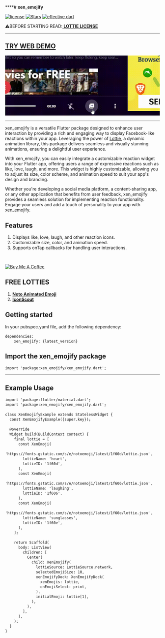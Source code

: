 ****# **xen_emojify**

[![license](https://img.shields.io/badge/licence-BSD-white.svg)](https://github.com/xenSlayer/xen_emojify/blob/master/LICENSE)
[![Stars](https://img.shields.io/github/stars/xenSlayer/xen_emojify)](https://github.com/xenSlayer/xen_emojify)
[![effective dart](https://img.shields.io/badge/style-effective_dart-40c4ff.svg)](https://dart.dev/guides/language/effective-dart)


⚠️BEFORE STARTING READ:<a href="https://github.com/xvrh/lottie-flutter/blob/master/LICENSE"> **LOTTIE LICENSE** </a>

****

## <a href="https://xenslayer.github.io/xen_emojify/" target="_blank"> TRY WEB DEMO
</a>


<img src="misc/xen-emojify.gif"><hr>

xen_emojify is a versatile Flutter package designed to enhance user interaction by providing a rich and engaging way to display Facebook-like reactions within your app. Leveraging the power of <a href='https://pub.dev/packages/lottie' target="_blank">Lottie</a>, a dynamic animation library, this package delivers seamless and visually stunning animations, ensuring a delightful user experience.

With xen_emojify, you can easily integrate a customizable reaction widget into your Flutter app, offering users a range of expressive reactions such as like, love, laugh, and more. This widget is highly customizable, allowing you to adjust its size, color scheme, and animation speed to suit your app's design and branding.

Whether you're developing a social media platform, a content-sharing app, or any other application that benefits from user feedback, xen_emojify provides a seamless solution for implementing reaction functionality. Engage your users and add a touch of personality to your app with xen_emojify.


## Features

1. Displays like, love, laugh, and other reaction icons.
2. Customizable size, color, and animation speed.
3. Supports onTap callbacks for handling user interactions.

<br>

<a href="https://www.buymeacoffee.com/kiranpaudel1892" target="_blank"><img src="https://cdn.buymeacoffee.com/buttons/v2/default-yellow.png" alt="Buy Me A Coffee" style="height: 60px !important;width: 217px !important;" ></a>

## FREE LOTTIES

1. <a href="https://googlefonts.github.io/noto-emoji-animation/" target="_blank"> **Noto Animated Emoji** </a>
2. <a href="https://iconscout.com/lottie-animations" target="_blank">**IconScout**</a>


## Getting started
In your pubspec.yaml file, add the following dependency:
```
dependencies:
    xen_emojify: {latest_version}
```


## Import the xen_emojify package

```
import 'package:xen_emojify/xen_emojify.dart';
```
<hr>

## Example Usage

```
import 'package:flutter/material.dart';
import 'package:xen_emojify/xen_emojify.dart';

class XenEmojifyExample extends StatelessWidget {
  const XenEmojifyExample({super.key});

  @override
  Widget build(BuildContext context) {
    final lottie = [
      const XenEmoji(
        'https://fonts.gstatic.com/s/e/notoemoji/latest/1f60d/lottie.json',
        lottieName: 'heart',
        lottieID: '1f60d',
      ),
      const XenEmoji(
        'https://fonts.gstatic.com/s/e/notoemoji/latest/1f606/lottie.json',
        lottieName: 'laughing',
        lottieID: '1f606',
      ),
      const XenEmoji(
        'https://fonts.gstatic.com/s/e/notoemoji/latest/1f60e/lottie.json',
        lottieName: 'sunglasses',
        lottieID: '1f60e',
      ),
    ];

    return Scaffold(
      body: ListView(
        children: [
          Center(
            child: XenEmojify(
              lottieSource: LottieSource.network,
              selectedEmojiSize: 10,
              xenEmojifyDock: XenEmojifyDock(
                xenEmojis: lottie,
                onEmojiSelect: print,
              ),
              initialEmoji: lottie[1],
            ),
          ),
        ],
      ),
    );
  }
}

```
